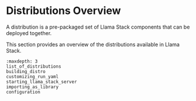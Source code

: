 # Distributions Overview

A distribution is a pre-packaged set of Llama Stack components that can be deployed together.

This section provides an overview of the distributions available in Llama Stack.

```{toctree}
:maxdepth: 3
list_of_distributions
building_distro
customizing_run_yaml
starting_llama_stack_server
importing_as_library
configuration
```
